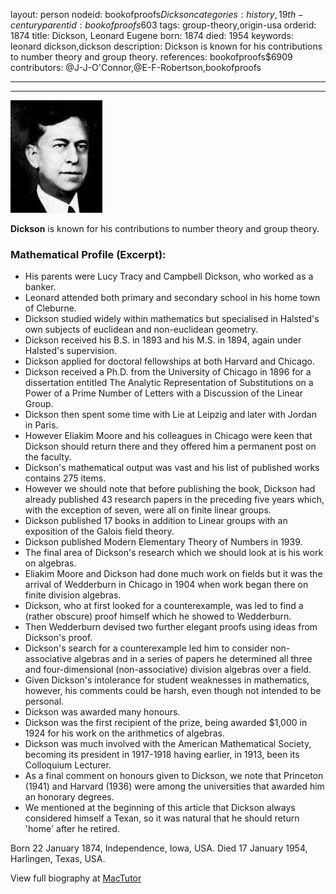 layout: person
nodeid: bookofproofs$Dickson
categories: history,19th-century
parentid: bookofproofs$603
tags: group-theory,origin-usa
orderid: 1874
title: Dickson, Leonard Eugene
born: 1874
died: 1954
keywords: leonard dickson,dickson
description: Dickson is known for his contributions to number theory and group theory.
references: bookofproofs$6909
contributors: @J-J-O'Connor,@E-F-Robertson,bookofproofs

---



---

![Dickson.jpg](https://github.com/bookofproofs/bookofproofs.github.io/blob/main/_sources/_assets/images/portraits/Dickson.jpg?raw=true)

**Dickson** is known for his contributions to number theory and group theory.

### Mathematical Profile (Excerpt):
* His parents were Lucy Tracy and Campbell Dickson, who worked as a banker.
* Leonard attended both primary and secondary school in his home town of Cleburne.
* Dickson studied widely within mathematics but specialised in Halsted's own subjects of euclidean and non-euclidean geometry.
* Dickson received his B.S. in 1893 and his  M.S. in 1894, again under Halsted's supervision.
* Dickson applied for doctoral fellowships at both Harvard and Chicago.
* Dickson received a Ph.D. from the University of Chicago in 1896 for a dissertation entitled The Analytic Representation of Substitutions on a Power of a Prime Number of Letters with a Discussion of the Linear Group.
* Dickson then spent some time with Lie at Leipzig and later with Jordan in Paris.
* However Eliakim Moore and his colleagues in Chicago were keen that Dickson should return there and they offered him a permanent post on the faculty.
* Dickson's mathematical output was vast and his list of published works contains 275 items.
* However we should note that before publishing the book, Dickson had already published 43 research papers in the preceding five years which, with the exception of seven, were all on finite linear groups.
* Dickson published 17 books in addition to Linear groups with an exposition of the Galois field theory.
* Dickson published Modern Elementary Theory of Numbers  in 1939.
* The final area of Dickson's research which we should look at is his work on algebras.
* Eliakim Moore and Dickson had done much work on fields but it was the arrival of Wedderburn in Chicago in 1904 when work began there on finite division algebras.
* Dickson, who at first looked for a counterexample, was led to find a (rather obscure) proof himself which he showed to Wedderburn.
* Then Wedderburn devised two further elegant proofs using ideas from Dickson's proof.
* Dickson's search for a counterexample led him to consider non-associative algebras and in a series of papers he determined all three and four-dimensional (non-associative) division algebras over a field.
* Given Dickson's intolerance for student weaknesses in mathematics, however, his comments could be harsh, even though not intended to be personal.
* Dickson was awarded many honours.
* Dickson was the first recipient of the prize, being awarded $1,000 in 1924 for his work on the arithmetics of algebras.
* Dickson was much involved with the American Mathematical Society, becoming its president in 1917-1918 having earlier, in 1913, been its Colloquium Lecturer.
* As a final comment on honours given to Dickson, we note that Princeton (1941) and Harvard (1936) were among the universities that awarded him an honorary degrees.
* We mentioned at the beginning of this article that Dickson always considered himself a Texan, so it was natural that he should return 'home' after he retired.

Born 22 January 1874, Independence, Iowa, USA. Died 17 January 1954, Harlingen, Texas, USA.

View full biography at [MacTutor](https://mathshistory.st-andrews.ac.uk/Biographies/Dickson/)
